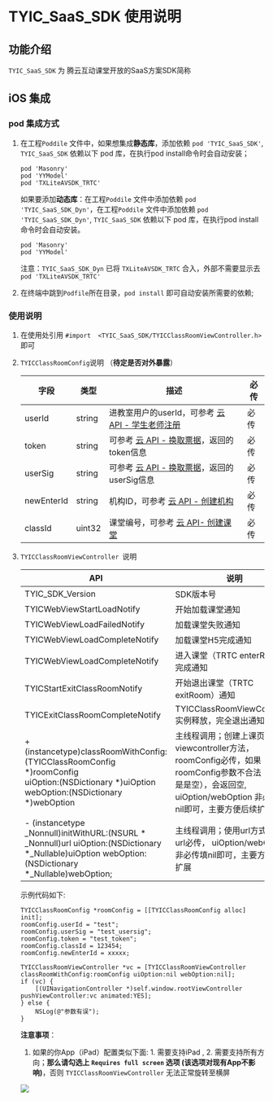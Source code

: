 # TYIC\_SaaS\_SDK 使用说明

## 功能介绍

`TYIC_SaaS_SDK` 为 腾云互动课堂开放的SaaS方案SDK简称

## iOS 集成

### pod 集成方式


1. 在工程`Poddile` 文件中，如果想集成**静态库**，添加依赖 `pod 'TYIC_SaaS_SDK'`, `TYIC_SaaS_SDK` 依赖以下 pod 库，在执行pod install命令时会自动安装；

	```
	pod 'Masonry'
	pod 'YYModel'
	pod 'TXLiteAVSDK_TRTC'
	```

	如果要添加**动态库**：在工程`Poddile` 文件中添加依赖 `pod 'TYIC_SaaS_SDK_Dyn'`，在工程`Poddile` 文件中添加依赖 	`pod 'TYIC_SaaS_SDK_Dyn'`, `TYIC_SaaS_SDK` 依赖以下 pod 库，在执行pod install命令时会自动安装。

	```
	pod 'Masonry'
	pod 'YYModel'
	```
	注意：`TYIC_SaaS_SDK_Dyn` 已将 `TXLiteAVSDK_TRTC` 合入，外部不需要显示去 `pod 'TXLiteAVSDK_TRTC'`

2.  在终端中跳到`Podfile`所在目录，`pod install` 即可自动安装所需要的依赖;


### 使用说明

1. 在使用处引用 `#import  <TYIC_SaaS_SDK/TYICClassRoomViewController.h>` 即可

2. `TYICClassRoomConfig`说明 （**待定是否对外暴露**）

	| 字段 | 类型 | 描述 | 必传 | 
	| ---- | ---- | ---- | ---- |
	| userId |  string |  进教室用户的userId，可参考 [云 API - 学生老师注册](https://classroom-docs.qcloudtrtc.com/#/business/Class?id=3%e5%ad%a6%e7%94%9f%e8%80%81%e5%b8%88%e6%b3%a8%e5%86%8c) | 必传 |
	| token | string | 可参考 [云 API - 换取票据](https://classroom-docs.qcloudtrtc.com/#/business/Class?id=4-%e6%8d%a2%e5%8f%96%e7%a5%a8%e6%8d%ae)，返回的token信息 | 必传 |
	| userSig | string | 可参考 [云 API - 换取票据](https://classroom-docs.qcloudtrtc.com/#/business/Class?id=4-%e6%8d%a2%e5%8f%96%e7%a5%a8%e6%8d%ae)，返回的userSig信息 | 必传 |
	| newEnterId | string | 机构ID，可参考 [云 API - 创建机构](https://classroom-docs.qcloudtrtc.com/#/business/Class?id=1%e5%88%9b%e5%bb%ba%e6%9c%ba%e6%9e%84) | 必传 |
	| classId | uint32 | 课堂编号，可参考 [云 API- 创建课堂](https://classroom-docs.qcloudtrtc.com/#/business/Class?id=12-%e5%88%9b%e5%bb%ba%e8%af%be%e5%a0%82)| 必传 | 

2. `TYICClassRoomViewController `说明

	| API | 说明 | 
	| --- | ---- | 
	| TYIC_SDK_Version | SDK版本号 | 
	| TYICWebViewStartLoadNotify | 开始加载课堂通知 |
	| TYICWebViewLoadFailedNotify | 加载课堂失败通知 |
	| TYICWebViewLoadCompleteNotify | 加载课堂H5完成通知 |
	| TYICWebViewLoadCompleteNotify | 进入课堂（TRTC enterRoom）完成通知 |
	| TYICStartExitClassRoomNotify | 开始退出课堂（TRTC exitRoom）通知 |
	| TYICExitClassRoomCompleteNotify | TYICClassRoomViewController实例释放，完全退出通知 |
	|  + (instancetype)classRoomWithConfig:(TYICClassRoomConfig *)roomConfig <br>uiOption:(NSDictionary *)uiOption <br>webOption:(NSDictionary *)webOption | 主线程调用；创建上课页面viewcontroller方法，roomConfig必传，如果roomConfig参数不合法（主要是是空），会返回空, uiOption/webOption 非必传填nil即可，主要方便后续扩展 |
	| - (instancetype _Nonnull)initWithURL:(NSURL * _Nonnull)url uiOption:(NSDictionary *_Nullable)uiOption webOption:(NSDictionary *_Nullable)webOption;| 主线程调用；使用url方式使用, url必传， uiOption/webOption 非必传填nil即可，主要方便后续扩展 |

	示例代码如下:
	
	```
	TYICClassRoomConfig *roomConfig = [[TYICClassRoomConfig alloc] init];
	roomConfig.userId = "test";
	roomConfig.userSig = "test_usersig";
	roomConfig.token = "test_token";
	roomConfig.classId = 123454;
	roomConfig.newEnterId = xxxxx;
	            
	TYICClassRoomViewController *vc = [TYICClassRoomViewController classRoomWithConfig:roomConfig uiOption:nil webOption:nil];
	if (vc) {
		[(UINavigationController *)self.window.rootViewController pushViewController:vc animated:YES];
	} else {
		NSLog(@"参数有误");
	}
	```

	**注意事项**：
	1. 如果的你App（iPad）配置类似下面: 1. 需要支持iPad ,  2. 需要支持所有方向；**那么请勾选上 `Requires full screen` 选项 (该选项对现有App不影响)**，否则 ` TYICClassRoomViewController ` 无法正常旋转至横屏
	
	![](https://main.qcloudimg.com/raw/26926026e4a4ed5d565ede21258a47ab.png)
	
	

